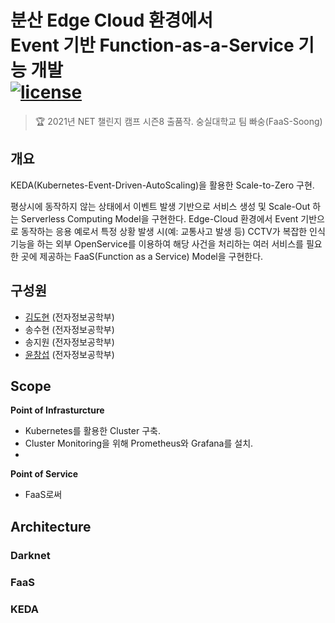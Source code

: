 # 분산 Edge Cloud 환경에서 <br/>Event 기반 Function-as-a-Service 기능 개발<br/>[![license](https://img.shields.io/github/license/dohyunKim12/FaaS-Soong.svg?style=flat-square)](https://github.com/dohyunKim12/FaaS-Soong/blob/master/LICENSE)

> :trophy: 2021년 NET 챌린지 캠프 시즌8 출품작. 숭실대학교 팀 빠숭(FaaS-Soong)

## 개요
KEDA(Kubernetes-Event-Driven-AutoScaling)을 활용한 Scale-to-Zero 구현. 

평상시에 동작하지 않는 상태에서 이벤트 발생 기반으로 서비스 생성 및 Scale-Out 하는 Serverless Computing Model을 구현한다. Edge-Cloud 환경에서 Event 기반으로 동작하는 응용 예로서 특정 상황 발생 시(예: 교통사고 발생 등) CCTV가 복잡한 인식기능을 하는 외부 OpenService를 이용하여 해당 사건을 처리하는 여러 서비스를 필요한 곳에 제공하는 FaaS(Function as a Service) Model을 구현한다.

## 구성원
* [김도현](https://github.com/dohyunKim12) (전자정보공학부)
* 송수현 (전자정보공학부)
* 송지원 (전자정보공학부)
* [윤창섭](https://github.com/ryunchang) (전자정보공학부)

## Scope
**Point of Infrasturcture**  
- Kubernetes를 활용한 Cluster 구축.
- Cluster Monitoring을 위해 Prometheus와 Grafana를 설치.
- 

**Point of Service**  
- FaaS로써 

## Architecture


### Darknet

### FaaS

### KEDA


